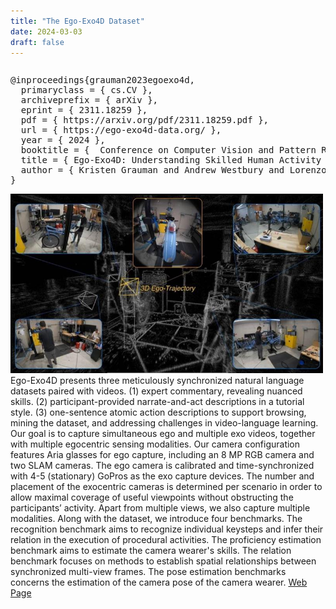 ```yaml
---
title: "The Ego-Exo4D Dataset"
date: 2024-03-03
draft: false
---
```


<table id="bibtexify-22" class="display"></table>
<pre id="bibtex-22" class="raw-bibtex js-hidden">
@inproceedings{grauman2023egoexo4d,
  primaryclass = { cs.CV },
  archiveprefix = { arXiv },
  eprint = { 2311.18259 },
  pdf = { https://arxiv.org/pdf/2311.18259.pdf },
  url = { https://ego-exo4d-data.org/ },
  year = { 2024 },
  booktitle = {  Conference on Computer Vision and Pattern Recognition (CVPR)  },
  title = { Ego-Exo4D: Understanding Skilled Human Activity from First- and Third-Person Perspectives },
  author = { Kristen Grauman and Andrew Westbury and Lorenzo Torresani and Kris Kitani and Jitendra Malik and Triantafyllos Afouras and Kumar Ashutosh and Vijay Baiyya and Siddhant Bansal and Bikram Boote and Eugene Byrne and Zach Chavis and Joya Chen and Feng Cheng and Fu-Jen Chu and Sean Crane and Avijit Dasgupta and Jing Dong and Maria Escobar and Cristhian Forigua and Abrham Gebreselasie and Sanjay Haresh and Jing Huang and Md Mohaiminul Islam and Suyog Jain and Rawal Khirodkar and Devansh Kukreja and Kevin J Liang and Jia-Wei Liu and Sagnik Majumder and Yongsen Mao and Miguel Martin and Effrosyni Mavroudi and Tushar Nagarajan and Francesco Ragusa and Santhosh Kumar Ramakrishnan and Luigi Seminara and Arjun Somayazulu and Yale Song and Shan Su and Zihui Xue and Edward Zhang and Jinxu Zhang and Angela Castillo and Changan Chen and Xinzhu Fu and Ryosuke Furuta and Cristina Gonzalez and Prince Gupta and Jiabo Hu and Yifei Huang and Yiming Huang and Weslie Khoo and Anush Kumar and Robert Kuo and Sach Lakhavani and Miao Liu and Mi Luo and Zhengyi Luo and Brighid Meredith and Austin Miller and Oluwatumininu Oguntola and Xiaqing Pan and Penny Peng and Shraman Pramanick and Merey Ramazanova and Fiona Ryan and Wei Shan and Kiran Somasundaram and Chenan Song and Audrey Southerland and Masatoshi Tateno and Huiyu Wang and Yuchen Wang and Takuma Yagi and Mingfei Yan and Xitong Yang and Zecheng Yu and Shengxin Cindy Zha and Chen Zhao and Ziwei Zhao and Zhifan Zhu and Jeff Zhuo and Pablo Arbelaez and Gedas Bertasius and David Crandall and Dima Damen and Jakob Engel and Giovanni Maria Farinella and Antonino Furnari and Bernard Ghanem and Judy Hoffman and C. V. Jawahar and Richard Newcombe and Hyun Soo Park and James M. Rehg and Yoichi Sato and Manolis Savva and Jianbo Shi and Mike Zheng Shou and Michael Wray },
}
</pre>

<img src="egoexo4d.jpg" class='pull-left' width=500>
Ego-Exo4D presents three meticulously synchronized natural language datasets paired with videos. (1) expert commentary, revealing nuanced skills. (2) participant-provided narrate-and-act descriptions in a tutorial style. (3) one-sentence atomic action descriptions to support browsing, mining the dataset, and addressing challenges in video-language learning. Our goal is to capture simultaneous ego and multiple exo videos, together with multiple egocentric sensing modalities. Our camera configuration features Aria glasses for ego capture, including an 8 MP RGB camera and two SLAM cameras. The ego camera is calibrated and time-synchronized with 4-5 (stationary) GoPros as the exo capture devices. The number and placement of the exocentric cameras is determined per scenario in order to allow maximal coverage of useful viewpoints without obstructing the participants’ activity. Apart from multiple views, we also capture multiple modalities. Along with the dataset, we introduce four benchmarks. The recognition benchmark aims to recognize individual keysteps and infer their relation in the execution of procedural activities. The proficiency estimation benchmark aims to estimate the camera wearer's skills. The relation benchmark focuses on methods to establish spatial relationships between synchronized multi-view frames. The pose estimation benchmarks concerns the estimation of the camera pose of the camera wearer.
<a href="http://ego-exo4d-data.org">Web Page</a>
